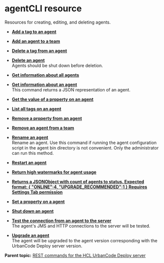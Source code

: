# agentCLI resource

Resources for creating, editing, and deleting agents.

-   **[Add a tag to an agent](../../com.ibm.udeploy.api.doc/topics/rest_cli_agentcli_tag_put.md)**  

-   **[Add an agent to a team](../../com.ibm.udeploy.api.doc/topics/rest_cli_agentcli_teams_put.md)**  

-   **[Delete a tag from an agent](../../com.ibm.udeploy.api.doc/topics/rest_cli_agentcli_tag_delete.md)**  

-   **[Delete an agent](../../com.ibm.udeploy.api.doc/topics/rest_cli_agentcli_delete.md)**  
Agents should be shut down before deletion.
-   **[Get information about all agents](../../com.ibm.udeploy.api.doc/topics/rest_cli_agentcli_get.md)**  

-   **[Get information about an agent](../../com.ibm.udeploy.api.doc/topics/rest_cli_agentcli_info_get.md)**  
This command returns a JSON representation of an agent.
-   **[Get the value of a property on an agent](../../com.ibm.udeploy.api.doc/topics/rest_cli_agentcli_getproperty_get.md)**  

-   **[List all tags on an agent](../../com.ibm.udeploy.api.doc/topics/rest_cli_agentcli_tag_get.md)**  

-   **[Remove a property from an agent](../../com.ibm.udeploy.api.doc/topics/rest_cli_agentcli_deleteproperty_put.md)**  

-   **[Remove an agent from a team](../../com.ibm.udeploy.api.doc/topics/rest_cli_agentcli_teams_delete.md)**  

-   **[Rename an agent](../../com.ibm.udeploy.api.doc/topics/rest_cli_agentcli_rename_put.md)**  
Rename an agent. Use this command if running the agent configuration script in the agent bin directory is not convenient. Only the administrator can run this method.
-   **[Restart an agent](../../com.ibm.udeploy.api.doc/topics/rest_cli_agentcli_restart_put.md)**  

-   **[Return high watermarks for agent usage](../../com.ibm.udeploy.api.doc/topics/rest_cli_agentcli_usage_get.md)**  

-   **[Returns a JSONObject with count of agents to status. Expected format: \{ "ONLINE":4, "UPGRADE\_RECOMMENDED":1 \} Requires Settings Tab permission](../../com.ibm.udeploy.api.doc/topics/rest_cli_agentcli_statuses_get.md)**  

-   **[Set a property on a agent](../../com.ibm.udeploy.api.doc/topics/rest_cli_agentcli_setproperty_put.md)**  

-   **[Shut down an agent](../../com.ibm.udeploy.api.doc/topics/rest_cli_agentcli_shutdown_put.md)**  

-   **[Test the connection from an agent to the server](../../com.ibm.udeploy.api.doc/topics/rest_cli_agentcli_test_put.md)**  
The agent's JMS and HTTP connections to the server will be tested.
-   **[Upgrade an agent](../../com.ibm.udeploy.api.doc/topics/rest_cli_agentcli_upgrade_put.md)**  
The agent will be upgraded to the agent version corresponding with the UrbanCode Deploy server version.

**Parent topic:** [REST commands for the HCL UrbanCode Deploy server](../../com.ibm.udeploy.reference.doc/topics/rest_api_ref_commands.md)

